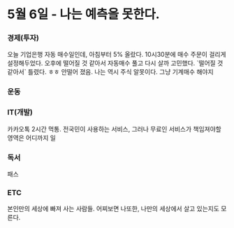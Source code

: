 # 5월 6일 - 나는 예측을 못한다.

### 경제\(투자\)

오늘 기업은행 자동 매수일인데, 아침부터 5% 올랐다. 10시30분에 매수 주문이 걸리게 설정해두었다. 오후에 떨어질 것 같아서 자동매수 풀고 다시 살까 고민했다. \`떨어질 것 같아서\` 틀렸다. ㅎㅎ 안떨어 졌음. 나는 역시 주식 알못이다. 그냥 기계매수 해야지

### 운동

  


### IT\(개발\)

카카오톡 2시간 먹통. 전국민이 사용하는 서비스, 그러나 무료인 서비스가 책임져야할 영역은 어디까지 일



### 독서

패스  

### ETC

본인만의 세상에 빠져 사는 사람들. 어찌보면 나또한, 나만의 세상에서 살고 있는지도 모른다.

